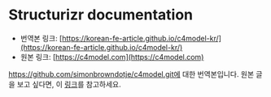 # Structurizr documentation

- 번역본 링크: [https://korean-fe-article.github.io/c4model-kr/](https://korean-fe-article.github.io/c4model-kr/)
- 원본 링크: [https://c4model.com](https://c4model.com)

https://github.com/simonbrowndotje/c4model.git에 대한 번역본입니다.
원본 글을 보고 싶다면, 이 [링크]()를 참고하세요.
